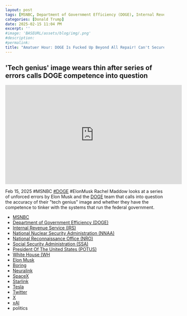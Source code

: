 ```yaml
---
layout: post
tags: [MSNBC, Department of Government Efficiency (DOGE), Internal Revenue Service (IRS), National Nuclear Security Administration (NNAA), National Reconnaissance Office (NRO), Social Security Administration (SSA), President Of The United States (POTUS), White House (WH, Elon Musk, Boring, Neuralink, SpaceX, Starlink, Tesla, Twitter, X, xAI, politics]
categories: [Donald Trump]
date: 2025-02-15 11:04 PM
excerpt: ''
#image: 'BASEURL/assets/blog/img/.png'
#description:
#permalink:
title: "Amatuer Hour: DOGE Is Fucked Up Beyond All Repair! Can't Secure a Web Site. Leaked Secret Information!"
---
```



## 'Tech genius' image wears thin after series of errors calls DOGE competence into question

<iframe width="560" height="315" src="https://www.youtube.com/embed/qtApqMR3o8k?si=_AeGXhKQsT-dMrav" title="YouTube video player" frameborder="0" allow="accelerometer; autoplay; clipboard-write; encrypted-media; gyroscope; picture-in-picture; web-share" referrerpolicy="strict-origin-when-cross-origin" allowfullscreen></iframe>

Feb 15, 2025  #MSNBC [#DOGE](https://doge.gov/) #ElonMusk
Rachel Maddow looks at a series of unforced errors by Elon Musk and the [DOGE](https://doge.gov/) team that calls into question the accuracy of their "tech genius" image and whether they have the competence to tinker with the systems that run the federal government.

- [MSNBC](https://www.msnbc.com/)
- [Department of Government Efficiency (DOGE)](https://doge.gov/)
- [Internal Revenue Service (IRS)](https://www.irs.gov/)
- [National Nuclear Security Administration (NNAA)](https://www.energy.gov/nnsa/national-nuclear-security-administration)
- [National Reconnaissance Office (NRO)](https://www.nro.gov/)
- [Social Security Administration (SSA)](https://www.ssa.gov/)
- [President Of The United States (POTUS)](https://www.whitehouse.gov/)
- [White House (WH](https://www.whitehouse.gov/)
- [Elon Musk](https://x.com/elonmusk/)
- [Boring](https:://www.boringcompany.com/)
- [Neuralink](https://neuralink.com/)
- [SpaceX](https://www.spacex.com/)
- [Starlink](https://www.starlink.com/)
- [Tesla](https://www.tesla.com/)
- [Twitter](https://twitter.com/)
- [ X ](https://x.com/)
- [xAI](https://x.ai/)
- politics
